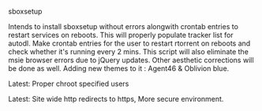 sboxsetup


Intends to install sboxsetup without errors alongwith crontab entries to restart services on reboots. 
This will properly populate tracker list for autodl. Make crontab entries for the user to restart rtorrent on reboots and check whether it's running every 2 mins. 
This script will also eliminate the msie browser errors due to jQuery updates. 
Other aesthetic corrections will be done as well.
Adding new themes to it : Agent46 & Oblivion blue.

Latest: Proper chroot specified users 


Latest: Site wide http redirects to https, More secure environment.
